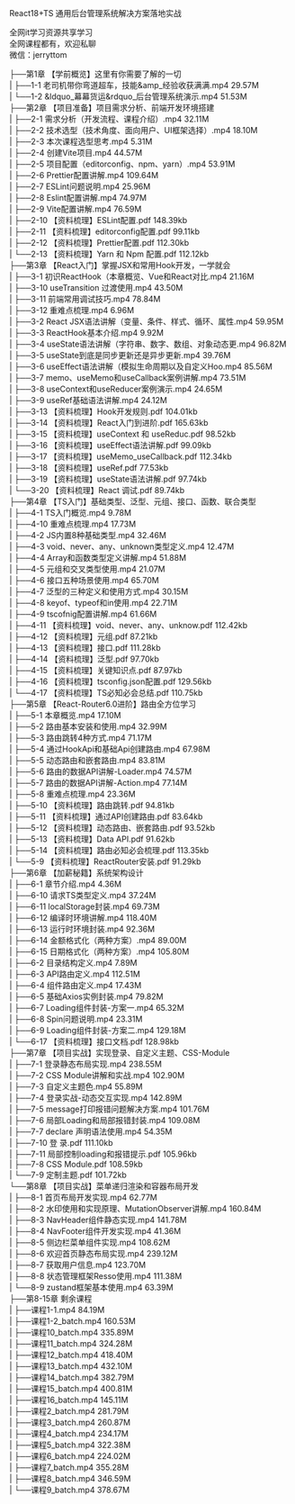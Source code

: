React18+TS 通用后台管理系统解决方案落地实战

全网it学习资源共享学习<br>全网课程都有，欢迎私聊<br>微信：jerryttom<br>

├──第1章 【学前概览】这里有你需要了解的一切<br> | ├──1-1 老司机带你弯道超车，技能&amp;amp_经验收获满满.mp4 29.57M<br> | └──1-2 &amp;ldquo_幕幕货运&amp;rdquo_后台管理系统演示.mp4 51.53M<br> ├──第2章 【项目准备】项目需求分析、前端开发环境搭建<br> | ├──2-1 需求分析（开发流程、课程介绍）.mp4 32.11M<br> | ├──2-2 技术选型（技术角度、面向用户、UI框架选择）.mp4 18.10M<br> | ├──2-3 本次课程选型思考.mp4 5.31M<br> | ├──2-4 创建Vite项目.mp4 44.57M<br> | ├──2-5 项目配置（editorconfig、npm、yarn）.mp4 53.91M<br> | ├──2-6 Prettier配置讲解.mp4 109.64M<br> | ├──2-7 ESLint问题说明.mp4 25.96M<br> | ├──2-8 Eslint配置讲解.mp4 74.97M<br> | ├──2-9 Vite配置讲解.mp4 76.59M<br> | ├──2-10 【资料梳理】ESLint配置.pdf 148.39kb<br> | ├──2-11 【资料梳理】editorconfig配置.pdf 99.11kb<br> | ├──2-12 【资料梳理】Prettier配置.pdf 112.30kb<br> | └──2-13 【资料梳理】Yarn 和 Npm 配置.pdf 112.12kb<br> ├──第3章 【React入门】掌握JSX和常用Hook开发，一学就会<br> | ├──3-1 初识ReactHook（本章概览、Vue和React对比.mp4 21.16M<br> | ├──3-10 useTransition 过渡使用.mp4 43.50M<br> | ├──3-11 前端常用调试技巧.mp4 78.84M<br> | ├──3-12 重难点梳理.mp4 6.96M<br> | ├──3-2 React JSX语法讲解（变量、条件、样式、循环、属性.mp4 59.95M<br> | ├──3-3 ReactHook基本介绍.mp4 9.92M<br> | ├──3-4 useState语法讲解（字符串、数字、数组、对象动态更.mp4 96.82M<br> | ├──3-5 useState到底是同步更新还是异步更新.mp4 39.76M<br> | ├──3-6 useEffect语法讲解（模拟生命周期以及自定义Hoo.mp4 85.56M<br> | ├──3-7 memo、useMemo和useCallback案例讲解.mp4 73.51M<br> | ├──3-8 useContext和useReducer案例演示.mp4 24.65M<br> | ├──3-9 useRef基础语法讲解.mp4 24.12M<br> | ├──3-13 【资料梳理】Hook开发规则.pdf 104.01kb<br> | ├──3-14 【资料梳理】React入门到进阶.pdf 165.63kb<br> | ├──3-15 【资料梳理】useContext 和 useReduc.pdf 98.52kb<br> | ├──3-16 【资料梳理】useEffect语法讲解.pdf 99.09kb<br> | ├──3-17 【资料梳理】useMemo_useCallback.pdf 112.34kb<br> | ├──3-18 【资料梳理】useRef.pdf 77.53kb<br> | ├──3-19 【资料梳理】useState语法讲解.pdf 97.74kb<br> | └──3-20 【资料梳理】React 调试.pdf 89.74kb<br> ├──第4章 【TS入门】基础类型、泛型、元组、接口、函数、联合类型<br> | ├──4-1 TS入门概览.mp4 9.78M<br> | ├──4-10 重难点梳理.mp4 17.73M<br> | ├──4-2 JS内置8种基础类型.mp4 32.46M<br> | ├──4-3 void、never、any、unknown类型定义.mp4 12.47M<br> | ├──4-4 Array和函数类型定义讲解.mp4 51.88M<br> | ├──4-5 元组和交叉类型使用.mp4 21.07M<br> | ├──4-6 接口五种场景使用.mp4 65.70M<br> | ├──4-7 泛型的三种定义和使用方式.mp4 30.15M<br> | ├──4-8 keyof、typeof和in使用.mp4 22.71M<br> | ├──4-9 tscofnig配置讲解.mp4 61.66M<br> | ├──4-11 【资料梳理】void、never、any、unknow.pdf 112.42kb<br> | ├──4-12 【资料梳理】元组.pdf 87.21kb<br> | ├──4-13 【资料梳理】接口.pdf 111.28kb<br> | ├──4-14 【资料梳理】泛型.pdf 97.70kb<br> | ├──4-15 【资料梳理】关键知识点.pdf 87.97kb<br> | ├──4-16 【资料梳理】tsconfig.json配置.pdf 129.56kb<br> | └──4-17 【资料梳理】TS必知必会总结.pdf 110.75kb<br> ├──第5章 【React-Router6.0进阶】路由全方位学习<br> | ├──5-1 本章概览.mp4 17.10M<br> | ├──5-2 路由基本安装和使用.mp4 32.99M<br> | ├──5-3 路由跳转4种方式.mp4 71.17M<br> | ├──5-4 通过HookApi和基础Api创建路由.mp4 67.98M<br> | ├──5-5 动态路由和嵌套路由.mp4 83.81M<br> | ├──5-6 路由的数据API讲解-Loader.mp4 74.57M<br> | ├──5-7 路由的数据API讲解-Action.mp4 77.14M<br> | ├──5-8 重难点梳理.mp4 23.36M<br> | ├──5-10 【资料梳理】路由跳转.pdf 94.81kb<br> | ├──5-11 【资料梳理】通过API创建路由.pdf 83.64kb<br> | ├──5-12 【资料梳理】动态路由、嵌套路由.pdf 93.52kb<br> | ├──5-13 【资料梳理】Data API.pdf 91.62kb<br> | ├──5-14 【资料梳理】路由必知必会梳理.pdf 113.35kb<br> | └──5-9 【资料梳理】ReactRouter安装.pdf 91.29kb<br> ├──第6章 【加薪秘籍】系统架构设计<br> | ├──6-1 章节介绍.mp4 4.36M<br> | ├──6-10 请求TS类型定义.mp4 37.24M<br> | ├──6-11 localStorage封装.mp4 69.73M<br> | ├──6-12 编译时环境讲解.mp4 118.40M<br> | ├──6-13 运行时环境封装.mp4 92.36M<br> | ├──6-14 金额格式化（两种方案）.mp4 89.00M<br> | ├──6-15 日期格式化（两种方案）.mp4 105.80M<br> | ├──6-2 目录结构定义.mp4 7.89M<br> | ├──6-3 API路由定义.mp4 112.51M<br> | ├──6-4 组件路由定义.mp4 17.43M<br> | ├──6-5 基础Axios实例封装.mp4 79.82M<br> | ├──6-7 Loading组件封装-方案一.mp4 65.32M<br> | ├──6-8 Spin问题说明.mp4 23.31M<br> | ├──6-9 Loading组件封装-方案二.mp4 129.18M<br> | └──6-17 【资料梳理】接口文档.pdf 128.98kb<br> ├──第7章 【项目实战】实现登录、自定义主题、CSS-Module<br> | ├──7-1 登录静态布局实现.mp4 238.55M<br> | ├──7-2 CSS Module讲解和实战.mp4 102.90M<br> | ├──7-3 自定义主题色.mp4 55.89M<br> | ├──7-4 登录实战-动态交互实现.mp4 142.89M<br> | ├──7-5 message打印报错问题解决方案.mp4 101.76M<br> | ├──7-6 局部Loading和局部报错封装.mp4 109.08M<br> | ├──7-7 declare 声明语法使用.mp4 54.35M<br> | ├──7-10 登 录.pdf 111.10kb<br> | ├──7-11 局部控制loading和报错提示.pdf 105.96kb<br> | ├──7-8 CSS Module.pdf 108.59kb<br> | └──7-9 定制主题.pdf 101.72kb<br> └──第8章 【项目实战】菜单递归渲染和容器布局开发<br> | ├──8-1 首页布局开发实现.mp4 62.77M<br> | ├──8-2 水印使用和实现原理、MutationObserver讲解.mp4 160.84M<br> | ├──8-3 NavHeader组件静态实现.mp4 141.78M<br> | ├──8-4 NavFooter组件开发实现.mp4 41.36M<br> | ├──8-5 侧边栏菜单组件实现.mp4 108.62M<br> | ├──8-6 欢迎首页静态布局实现.mp4 239.12M<br> | ├──8-7 获取用户信息.mp4 123.70M<br> | ├──8-8 状态管理框架Resso使用.mp4 111.38M<br> | └──8-9 zustand框架基本使用.mp4 63.39M<br> ├──第8-15章 剩余课程<br> | ├──课程1-1.mp4 84.19M<br> | ├──课程1-2_batch.mp4 160.53M<br> | ├──课程10_batch.mp4 335.89M<br> | ├──课程11_batch.mp4 324.28M<br> | ├──课程12_batch.mp4 418.40M<br> | ├──课程13_batch.mp4 432.10M<br> | ├──课程14_batch.mp4 382.79M<br> | ├──课程15_batch.mp4 400.81M<br> | ├──课程16_batch.mp4 145.11M<br> | ├──课程2_batch.mp4 281.79M<br> | ├──课程3_batch.mp4 260.87M<br> | ├──课程4_batch.mp4 234.17M<br> | ├──课程5_batch.mp4 322.38M<br> | ├──课程6_batch.mp4 224.02M<br> | ├──课程7_batch.mp4 355.28M<br> | ├──课程8_batch.mp4 346.59M<br> | └──课程9_batch.mp4 378.67M